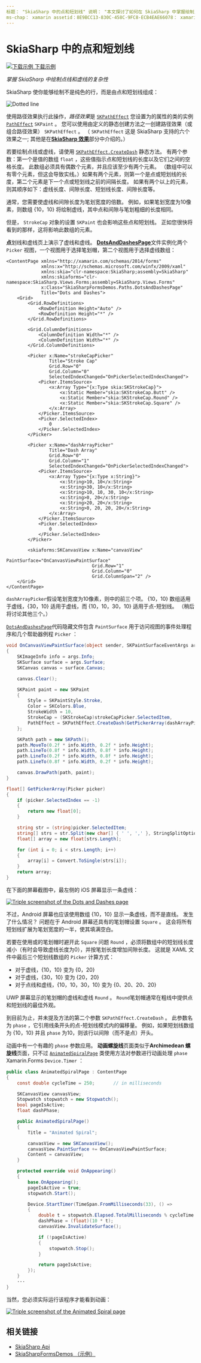 ```yaml
---
标题： "SkiaSharp 中的点和短划线" 说明： "本文探讨了如何在 SkiaSharp 中掌握绘制点线和虚线的复杂性，并通过示例代码对此进行了演示。
ms-chap： xamarin assetid：8E9BCC13-830C-458C-9FC8-ECB4EAE66078： xamarin-skiasharp author： davidbritch： dabritch 毫秒。日期：03/10/2017 非 loc： [ Xamarin.Forms ， Xamarin.Essentials ]
---
```


# <a name="dots-and-dashes-in-skiasharp"></a>SkiaSharp 中的点和短划线

[![下载示例](~/media/shared/download.png) 下载示例](https://docs.microsoft.com/samples/xamarin/xamarin-forms-samples/skiasharpforms-demos)

_掌握 SkiaSharp 中绘制点线和虚线的复杂性_

SkiaSharp 使你能够绘制不是纯色的行，而是由点和短划线组成：

![](dots-images/dottedlinesample.png "Dotted line")

使用路径效果执行此操作，*路径效果*是 [`SKPathEffect`](xref:SkiaSharp.SKPathEffect) 您设置为的属性的类的实例 [`PathEffect`](xref:SkiaSharp.SKPaint.PathEffect) `SKPaint` 。 您可以使用由定义的静态创建方法之一创建路径效果（或组合路径效果） `SKPathEffect` 。 （ `SKPathEffect` 这是 SkiaSharp 支持的六个效果之一; 其他是在[**SkiaSharp 效果**](../effects/index.md)部分中介绍的。）

若要绘制点线或虚线，请使用 [`SKPathEffect.CreateDash`](xref:SkiaSharp.SKPathEffect.CreateDash(System.Single[],System.Single)) 静态方法。 有两个参数：第一个是值的数组 `float` ，这些值指示点和短划线的长度以及它们之间的空格长度。 此数组必须具有偶数个元素，并且应该至少有两个元素。 （数组中可以有零个元素，但这会导致实线。）如果有两个元素，则第一个是点或短划线的长度，第二个元素是下一个点或短划线之前的间隔长度。 如果有两个以上的元素，则其顺序如下：虚线长度、间隙长度、短划线长度、间隙长度等。

通常，您需要使虚线和间隙长度为笔划宽度的倍数。 例如，如果笔划宽度为10像素，则数组 {10，10} 将绘制虚线，其中点和间隙与笔划粗细的长度相同。

但是， `StrokeCap` 对象的设置 `SKPaint` 也会影响这些点和短划线。 正如您很快将看到的那样，这将影响此数组的元素。

**点**划线和虚线页上演示了虚线和虚线。 [**DotsAndDashesPage**](https://github.com/xamarin/xamarin-forms-samples/blob/master/SkiaSharpForms/Demos/Demos/SkiaSharpFormsDemos/Paths/DotsAndDashesPage.xaml)文件实例化两个 `Picker` 视图，一个视图用于选择笔划帽，第二个视图用于选择虚线数组：

```xaml
<ContentPage xmlns="http://xamarin.com/schemas/2014/forms"
             xmlns:x="http://schemas.microsoft.com/winfx/2009/xaml"
             xmlns:skia="clr-namespace:SkiaSharp;assembly=SkiaSharp"
             xmlns:skiaforms="clr-namespace:SkiaSharp.Views.Forms;assembly=SkiaSharp.Views.Forms"
             x:Class="SkiaSharpFormsDemos.Paths.DotsAndDashesPage"
             Title="Dots and Dashes">
    <Grid>
        <Grid.RowDefinitions>
            <RowDefinition Height="Auto" />
            <RowDefinition Height="*" />
        </Grid.RowDefinitions>

        <Grid.ColumnDefinitions>
            <ColumnDefinition Width="*" />
            <ColumnDefinition Width="*" />
        </Grid.ColumnDefinitions>

        <Picker x:Name="strokeCapPicker"
                Title="Stroke Cap"
                Grid.Row="0"
                Grid.Column="0"
                SelectedIndexChanged="OnPickerSelectedIndexChanged">
            <Picker.ItemsSource>
                <x:Array Type="{x:Type skia:SKStrokeCap}">
                    <x:Static Member="skia:SKStrokeCap.Butt" />
                    <x:Static Member="skia:SKStrokeCap.Round" />
                    <x:Static Member="skia:SKStrokeCap.Square" />
                </x:Array>
            </Picker.ItemsSource>
            <Picker.SelectedIndex>
                0
            </Picker.SelectedIndex>
        </Picker>

        <Picker x:Name="dashArrayPicker"
                Title="Dash Array"
                Grid.Row="0"
                Grid.Column="1"
                SelectedIndexChanged="OnPickerSelectedIndexChanged">
            <Picker.ItemsSource>
                <x:Array Type="{x:Type x:String}">
                    <x:String>10, 10</x:String>
                    <x:String>30, 10</x:String>
                    <x:String>10, 10, 30, 10</x:String>
                    <x:String>0, 20</x:String>
                    <x:String>20, 20</x:String>
                    <x:String>0, 20, 20, 20</x:String>
                </x:Array>
            </Picker.ItemsSource>
            <Picker.SelectedIndex>
                0
            </Picker.SelectedIndex>
        </Picker>

        <skiaforms:SKCanvasView x:Name="canvasView"
                                PaintSurface="OnCanvasViewPaintSurface"
                                Grid.Row="1"
                                Grid.Column="0"
                                Grid.ColumnSpan="2" />
    </Grid>
</ContentPage>
```

 `dashArrayPicker`假设笔划宽度为10像素，则中的前三个项。 {10，10} 数组适用于虚线，{30，10} 适用于虚线，而 {10，10，30，10} 适用于点-短划线。 （稍后将讨论其他三个。）

[`DotsAndDashesPage`](https://github.com/xamarin/xamarin-forms-samples/blob/master/SkiaSharpForms/Demos/Demos/SkiaSharpFormsDemos/Paths/DotsAndDashesPage.xaml.cs)代码隐藏文件包含 `PaintSurface` 用于访问视图的事件处理程序和几个帮助器例程 `Picker` ：

```csharp
void OnCanvasViewPaintSurface(object sender, SKPaintSurfaceEventArgs args)
{
    SKImageInfo info = args.Info;
    SKSurface surface = args.Surface;
    SKCanvas canvas = surface.Canvas;

    canvas.Clear();

    SKPaint paint = new SKPaint
    {
        Style = SKPaintStyle.Stroke,
        Color = SKColors.Blue,
        StrokeWidth = 10,
        StrokeCap = (SKStrokeCap)strokeCapPicker.SelectedItem,
        PathEffect = SKPathEffect.CreateDash(GetPickerArray(dashArrayPicker), 20)
    };

    SKPath path = new SKPath();
    path.MoveTo(0.2f * info.Width, 0.2f * info.Height);
    path.LineTo(0.8f * info.Width, 0.8f * info.Height);
    path.LineTo(0.2f * info.Width, 0.8f * info.Height);
    path.LineTo(0.8f * info.Width, 0.2f * info.Height);

    canvas.DrawPath(path, paint);
}

float[] GetPickerArray(Picker picker)
{
    if (picker.SelectedIndex == -1)
    {
        return new float[0];
    }

    string str = (string)picker.SelectedItem;
    string[] strs = str.Split(new char[] { ' ', ',' }, StringSplitOptions.RemoveEmptyEntries);
    float[] array = new float[strs.Length];

    for (int i = 0; i < strs.Length; i++)
    {
        array[i] = Convert.ToSingle(strs[i]);
    }
    return array;
}
```

在下面的屏幕截图中，最左侧的 iOS 屏幕显示一条虚线：

[![](dots-images/dotsanddashes-small.png "Triple screenshot of the Dots and Dashes page")](dots-images/dotsanddashes-large.png#lightbox "Triple screenshot of the Dots and Dashes page")

不过，Android 屏幕也应该使用数组 {10，10} 显示一条虚线，而不是直线。 发生了什么情况？ 问题在于 Android 屏幕还具有的笔划帽设置 `Square` 。 这会将所有短划线扩展为笔划宽度的一半，使其填满空白。

若要在使用或的笔划帽时避开此 `Square` 问题 `Round` ，必须将数组中的短划线长度减小（有时会导致虚线长度为0），并按笔划长度增加间隙长度。 这就是 XAML 文件中最后三个短划线数组的 `Picker` 计算方式：

- 对于虚线，{10，10} 变为 {0，20}
- 对于虚线，{30，10} 变为 {20，20}
- 对于点线和虚线，{10，10，30，10} 变为 {0、20、20、20}

UWP 屏幕显示的笔划帽的虚线和虚线 `Round` 。 `Round`笔划帽通常在粗线中提供点和短划线的最佳外观。

到目前为止，并未提及方法的第二个参数 `SKPathEffect.CreateDash` 。 此参数名为 `phase` ，它引用线条开头的点-短划线模式内的偏移量。 例如，如果短划线数组为 {10，10} 并且 `phase` 为10，则该行以间隙（而不是点）开头。

动画中有一个有趣的 `phase` 参数应用。 **动画螺旋线**页面类似于**Archimedean 螺旋线**页面，只不过 [`AnimatedSpiralPage`](https://github.com/xamarin/xamarin-forms-samples/blob/master/SkiaSharpForms/Demos/Demos/SkiaSharpFormsDemos/Paths/AnimatedSpiralPage.cs) 类使用方法对参数进行动画处理 `phase` Xamarin.Forms `Device.Timer` ：

```csharp
public class AnimatedSpiralPage : ContentPage
{
    const double cycleTime = 250;       // in milliseconds

    SKCanvasView canvasView;
    Stopwatch stopwatch = new Stopwatch();
    bool pageIsActive;
    float dashPhase;

    public AnimatedSpiralPage()
    {
        Title = "Animated Spiral";

        canvasView = new SKCanvasView();
        canvasView.PaintSurface += OnCanvasViewPaintSurface;
        Content = canvasView;
    }

    protected override void OnAppearing()
    {
        base.OnAppearing();
        pageIsActive = true;
        stopwatch.Start();

        Device.StartTimer(TimeSpan.FromMilliseconds(33), () =>
        {
            double t = stopwatch.Elapsed.TotalMilliseconds % cycleTime / cycleTime;
            dashPhase = (float)(10 * t);
            canvasView.InvalidateSurface();

            if (!pageIsActive)
            {
                stopwatch.Stop();
            }

            return pageIsActive;
        });
    }
    ···  
}
```

当然，您必须实际运行该程序才能看到动画：

[![](dots-images/animatedspiral-small.png "Triple screenshot of the Animated Spiral page")](dots-images/animatedspiral-large.png#lightbox "Triple screenshot of the Animated Spiral page")

## <a name="related-links"></a>相关链接

- [SkiaSharp Api](https://docs.microsoft.com/dotnet/api/skiasharp)
- [SkiaSharpFormsDemos （示例）](https://docs.microsoft.com/samples/xamarin/xamarin-forms-samples/skiasharpforms-demos)
